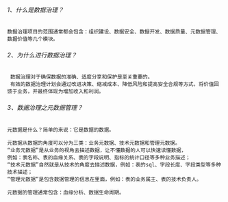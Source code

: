 ###### 1、什么是数据治理？
    数据治理项目的范围通常都会包含：组织建设、数据安全、数据开发、数据质量、元数据管理、数据价值等几个模块。

###### 2、为什么进行数据治理？
     数据治理对于确保数据的准确、适度分享和保护是至关重要的。
     有效的数据治理计划会通过改进决策、缩减成本、降低风险和提高安全合规等方式，将价值回馈于业务，并最终体现为增加收入和利润。

###### 3、数据治理之元数据管理？
    元数据是什么？简单的来说：它是数据的数据。
    
    元数据从数据的角度可以分为三类：业务元数据、技术元数据和管理元数据。
    “业务元数据”是从业务的视角去描述数据，让不懂数据的人可以快速读懂数据，
    例如：表名称、表的血缘关系、表的字段说明、指标的统计口径等多种业务描述；
    “技术元数据”自然就是从技术的角度去描述数据，例如：表的sql、字段长度、字段类型等多种技术描述；
    “管理元数据”是包含数据管理的信息在里面，例如：表的业务属主、表的技术负责人。

    元数据的管理通常包含：血缘分析、数据生命周期。    

